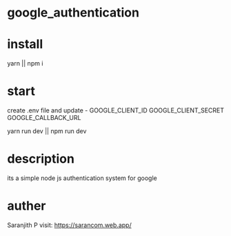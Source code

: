 # google_authentication

# install
yarn || npm i

# start

create .env file and update -
GOOGLE_CLIENT_ID
GOOGLE_CLIENT_SECRET
GOOGLE_CALLBACK_URL

yarn run dev || npm run dev


# description

its a simple node js authentication system for google

# auther
Saranjith P
 visit: https://sarancom.web.app/
